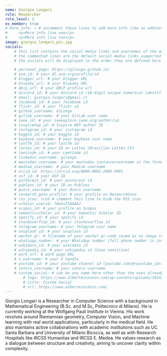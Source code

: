```yaml
---
name: Giorgio Longari
role: Researcher
role_level: 2
ex_member: true
# more_info: > # uncomment these lines to add more info like an address
#     <p>More info line one</p>
#     <p>More info line two</p>
image: giorgio_longari_pic.jpg
socials:
    # this list contains the social media links and usernames of the author
    # the commented lines are the default social media links supported by the template
    # the socials will be displayed in the order they are defined here

    # personal_page: https://gilonga.github.io/
    # acm_id: # your dl.acm.org/profile/id
    # blogger_url: # your blogger URL
    # bluesky_url: # your bluesky URL
    # dblp_url: # your DBLP profile url
    # discord_id: # your discord id (18-digit unique numerical identifier)
    # email: giorgio.longari@gmail.it
    # facebook_id: # your facebook id
    # flickr_id: # your flickr id
    # github_username: GiLonga
    # gitlab_username: # your GitLab user name
    # ieee_id: # your ieeexplore.ieee.org/author/id
    # inspirehep_id: # Inspire HEP author ID
    # instagram_id: # your instagram id
    # kaggle_id: # your kaggle id
    # keybase_username: # your keybase user name
    # lastfm_id: # your lastfm id
    # lattes_id: # your ID on Lattes (Brazilian Lattes CV)
    # leetcode_id: # your LeetCode id
    # linkedin_username: gilonga
    # mastodon_username: # your mastodon instance+username in the format instance.tld/@username
    # medium_username: # your Medium username
    # orcid_id: https://orcid.org/0000-0002-2086-9091
    # osf_id: # your OSF ID
    # pinterest_id: # your pinterest id
    # publons_id: # your ID on Publons
    # quora_username: # your Quora username
    # research_gate_profile: # your profile on ResearchGate
    # rss_icon: true # comment this line to hide the RSS icon
    # scholar_userid: 7Am1uTIAAAAJ
    # scopus_id: # your profile on Scopus
    # semanticscholar_id: # your Semantic Scholar ID
    # spotify_id: # your spotify id
    # stackoverflow_id: # your stackoverflow id
    # telegram_username: # your Telegram user name
    # unsplash_id: # your unsplash id
    # wechat_qr: # filename of your wechat qr-code saved as an image (e.g., wechat-qr.png if saved to assets/img/wechat-qr.png)
    # whatsapp_number: # your WhatsApp number (full phone number in international format. Omit any zeroes, brackets, or dashes when adding the phone number in international format.)
    # wikidata_id: # your wikidata id
    # wikipedia_id: # your wikipedia id (Case sensitive)
    # work_url: # work page URL
    # x_username: # your X handle
    # youtube_id: # your youtube channel id (youtube.com/@<youtube_id>)
    # zotero_username: # your zotero username
    # custom_social: # can be any name here other than the ones already defined above
        # logo: https://www.alberteinstein.com/wp-content/uploads/2024/03/cropped-favicon-192x192.png # can be png, svg, jpg
        # title: Custom Social
        # url: https://www.alberteinstein.com/
---
```

Giorgio Longari is a Researcher in Computer Science with a background in Mathematical Engineering (B.Sc. and M.Sc, Politecnico di Milano). He is currently working at the Wolfgang Pauli Institute in Vienna. His work revolves around Riemannian geometry, Computer Vision, and Machine learning with real world applications, particularly in the medical field. He also maintains active collaborations with academic institutions such as UC Santa Barbara and University of Milano Bicocca, as well as with Research Hospitals like IRCSS Humanitas and IRCSS E. Medea.
He values research as a dialogue between structure and creativity, aiming to uncover clarity within complexity.


